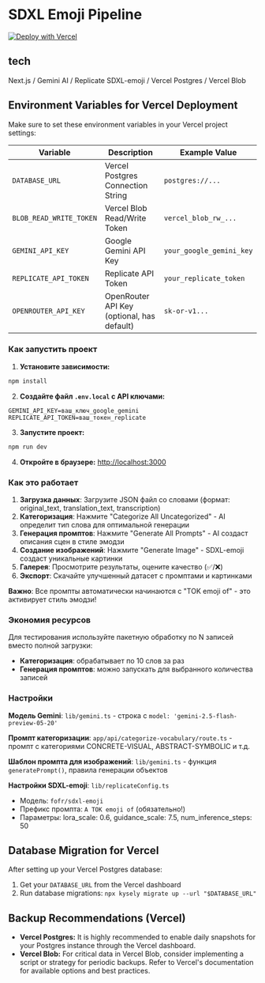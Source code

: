# SDXL Emoji Pipeline

[![Deploy with Vercel](https://vercel.com/button)](https://vercel.com/new/clone?repository-url=https://github.com/YOUR_USERNAME/sdxl-emoji-pipeline)

## tech

Next.js / Gemini AI / Replicate SDXL-emoji / Vercel Postgres / Vercel Blob

## Environment Variables for Vercel Deployment

Make sure to set these environment variables in your Vercel project settings:

| Variable                | Description                               | Example Value                      |
|-------------------------|-------------------------------------------|------------------------------------|
| `DATABASE_URL`          | Vercel Postgres Connection String         | `postgres://...`                   |
| `BLOB_READ_WRITE_TOKEN` | Vercel Blob Read/Write Token            | `vercel_blob_rw_...`               |
| `GEMINI_API_KEY`        | Google Gemini API Key                     | `your_google_gemini_key`           |
| `REPLICATE_API_TOKEN`   | Replicate API Token                       | `your_replicate_token`             |
| `OPENROUTER_API_KEY`    | OpenRouter API Key (optional, has default) | `sk-or-v1...`                      |

### Как запустить проект

1. **Установите зависимости:**
```bash
npm install
```

2. **Создайте файл `.env.local` с API ключами:**
```env
GEMINI_API_KEY=ваш_ключ_google_gemini
REPLICATE_API_TOKEN=ваш_токен_replicate
```

3. **Запустите проект:**
```bash
npm run dev
```

4. **Откройте в браузере:** [http://localhost:3000](http://localhost:3000)

### Как это работает

1. **Загрузка данных**: Загрузите JSON файл со словами (формат: original_text, translation_text, transcription)
2. **Категоризация**: Нажмите "Categorize All Uncategorized" - AI определит тип слова для оптимальной генерации
3. **Генерация промптов**: Нажмите "Generate All Prompts" - AI создаст описания сцен в стиле эмодзи
4. **Создание изображений**: Нажмите "Generate Image" - SDXL-emoji создаст уникальные картинки
5. **Галерея**: Просмотрите результаты, оцените качество (✅/❌)
6. **Экспорт**: Скачайте улучшенный датасет с промптами и картинками

**Важно**: Все промпты автоматически начинаются с "TOK emoji of" - это активирует стиль эмодзи!

### Экономия ресурсов

Для тестирования используйте пакетную обработку по N записей вместо полной загрузки:
- **Категоризация**: обрабатывает по 10 слов за раз
- **Генерация промптов**: можно запускать для выбранного количества записей

### Настройки

**Модель Gemini**: `lib/gemini.ts` - строка с `model: 'gemini-2.5-flash-preview-05-20'`

**Промпт категоризации**: `app/api/categorize-vocabulary/route.ts` - промпт с категориями CONCRETE-VISUAL, ABSTRACT-SYMBOLIC и т.д.

**Шаблон промпта для изображений**: `lib/gemini.ts` - функция `generatePrompt()`, правила генерации объектов

**Настройки SDXL-emoji**: `lib/replicateConfig.ts`
- Модель: `fofr/sdxl-emoji`
- Префикс промпта: `A TOK emoji of` (обязательно!)
- Параметры: lora_scale: 0.6, guidance_scale: 7.5, num_inference_steps: 50

## Database Migration for Vercel

After setting up your Vercel Postgres database:

1. Get your `DATABASE_URL` from the Vercel dashboard
2. Run database migrations: `npx kysely migrate up --url "$DATABASE_URL"`

## Backup Recommendations (Vercel)

- **Vercel Postgres:** It is highly recommended to enable daily snapshots for your Postgres instance through the Vercel dashboard.
- **Vercel Blob:** For critical data in Vercel Blob, consider implementing a script or strategy for periodic backups. Refer to Vercel's documentation for available options and best practices.
